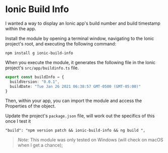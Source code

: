 # Ionic Build Info

I wanted a way to display an Ionic app's build number and build timestamp within the app.

Install the module by opening a terminal window, navigating to the Ionic project's root, and executing the following command:

```shell
npm install g ionic-build-info
```

When  you execute the module, it generates the following file in the Ionic project's `src/app/buildinfo.ts` file.

```typescript
export const buildInfo = {
  buildVersion: "0.0.1",
  buildDate: "Tue Jan 26 2021 06:38:57 GMT-0500 (GMT-05:00)"
}
```

Then, within your app, you can import the module and access the Properties of the object.

Update the project's `package.json` file, will work out the specifics of this once I test it

```text
"build": "npm version patch && ionic-build-info && ng build ",
```

> *Note:* This module was only tested on Windows (will check on macOS when I get a chance);
